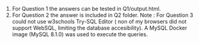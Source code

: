 1. For Question 1 the answers can be tested in Q1/output.html.
2. For Question 2 the answer is included in Q2 folder.
Note : For Question 3 could not use w3schools Try-SQL Editor ( non of my browsers did not support WebSQL, limiting the database accesibility). A MySQL Docker image (MySQL 8.1.0) was used to execute the queries.
